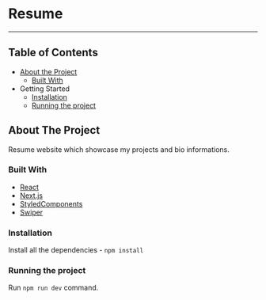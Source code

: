 # Resume

---

## Table of Contents

- [About the Project](#about-the-project)
  - [Built With](#built-with)
- Getting Started
  - [Installation](#installation)
  - [Running the project](#running-the-project)

## About The Project

Resume website which showcase my projects and bio informations.

### Built With

- [React](https://reactjs.org/)
- [Next.js](https://nextjs.org)
- [StyledComponents](https://styled-components.com/)
- [Swiper](https://swiperjs.com/)

### Installation

Install all the dependencies - `npm install`

### Running the project

Run `npm run dev` command.
